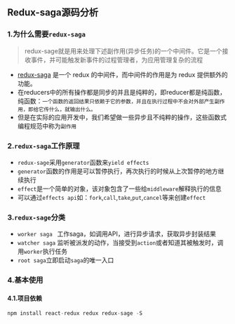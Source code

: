 ## Redux-saga源码分析

### 1.为什么需要`redux-saga`

> redux-sage就是用来处理下述副作用(异步任务)的一个中间件。它是一个接收事件，并可能触发新事件的过程管理者，为应用管理复杂的流程

- [redux-saga](https://redux-saga-in-chinese.js.org/) 是一个 redux 的中间件，而中间件的作用是为 redux 提供额外的功能。
- 在reducers中的所有操作都是同步的并且是纯粹的，即reducer都是纯函数，纯函数：`一个函数的返回结果只依赖于它的参数，并且在执行过程中不会对外部产生副作用，即给它传什么，就输出什么。`
- 但是在实际的应用开发中，我们希望做一些异步且不纯粹的操作，这些函数式编程规范中称为`副作用`



### 2.`redux-saga`工作原理

- `redux-sage`采用`generator`函数来`yield effects`
- `generator`函数的作用是可以暂停执行，再次执行的时候从上次暂停的地方继续执行
- `effect`是一个简单的对象，该对象包含了一些给`middleware`解释执行的信息
- 可以通过`effects api`如：`fork`,`call`,`take`,`put`,`cancel`等来创建`effect`

### 3.`redux-sage`分类

- `worker saga `  工作saga，如调用API，进行异步请求，获取异步封装结果
- `watcher saga`  监听被派发的动作，当接受到`action`或者知道其被触发时，调用`worker`执行任务
- `root saga`立即启动`saga`的唯一入口

### 4.基本使用

#### 4.1.项目依赖

```javascript
npm install react-redux redux redux-sage -S
```

